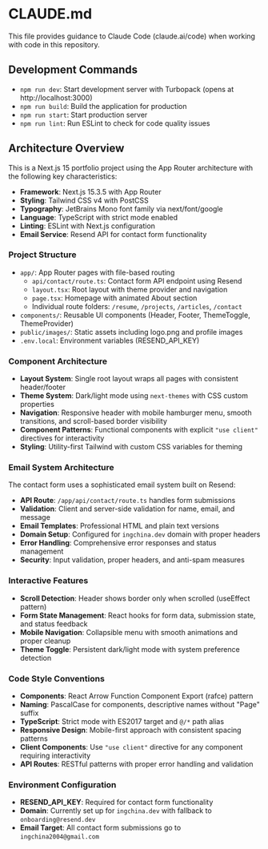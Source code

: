 # CLAUDE.md

This file provides guidance to Claude Code (claude.ai/code) when working with code in this repository.

## Development Commands

- `npm run dev`: Start development server with Turbopack (opens at http://localhost:3000)
- `npm run build`: Build the application for production
- `npm run start`: Start production server
- `npm run lint`: Run ESLint to check for code quality issues

## Architecture Overview

This is a Next.js 15 portfolio project using the App Router architecture with the following key characteristics:

- **Framework**: Next.js 15.3.5 with App Router
- **Styling**: Tailwind CSS v4 with PostCSS
- **Typography**: JetBrains Mono font family via next/font/google
- **Language**: TypeScript with strict mode enabled
- **Linting**: ESLint with Next.js configuration
- **Email Service**: Resend API for contact form functionality

### Project Structure

- `app/`: App Router pages with file-based routing
  - `api/contact/route.ts`: Contact form API endpoint using Resend
  - `layout.tsx`: Root layout with theme provider and navigation
  - `page.tsx`: Homepage with animated About section
  - Individual route folders: `/resume`, `/projects`, `/articles`, `/contact`
- `components/`: Reusable UI components (Header, Footer, ThemeToggle, ThemeProvider)
- `public/images/`: Static assets including logo.png and profile images
- `.env.local`: Environment variables (RESEND_API_KEY)

### Component Architecture

- **Layout System**: Single root layout wraps all pages with consistent header/footer
- **Theme System**: Dark/light mode using `next-themes` with CSS custom properties
- **Navigation**: Responsive header with mobile hamburger menu, smooth transitions, and scroll-based border visibility
- **Component Patterns**: Functional components with explicit `"use client"` directives for interactivity
- **Styling**: Utility-first Tailwind with custom CSS variables for theming

### Email System Architecture

The contact form uses a sophisticated email system built on Resend:

- **API Route**: `/app/api/contact/route.ts` handles form submissions
- **Validation**: Client and server-side validation for name, email, and message
- **Email Templates**: Professional HTML and plain text versions
- **Domain Setup**: Configured for `ingchina.dev` domain with proper headers
- **Error Handling**: Comprehensive error responses and status management
- **Security**: Input validation, proper headers, and anti-spam measures

### Interactive Features

- **Scroll Detection**: Header shows border only when scrolled (useEffect pattern)
- **Form State Management**: React hooks for form data, submission state, and status feedback
- **Mobile Navigation**: Collapsible menu with smooth animations and proper cleanup
- **Theme Toggle**: Persistent dark/light mode with system preference detection

### Code Style Conventions

- **Components**: React Arrow Function Component Export (rafce) pattern
- **Naming**: PascalCase for components, descriptive names without "Page" suffix
- **TypeScript**: Strict mode with ES2017 target and `@/*` path alias
- **Responsive Design**: Mobile-first approach with consistent spacing patterns
- **Client Components**: Use `"use client"` directive for any component requiring interactivity
- **API Routes**: RESTful patterns with proper error handling and validation

### Environment Configuration

- **RESEND_API_KEY**: Required for contact form functionality
- **Domain**: Currently set up for `ingchina.dev` with fallback to `onboarding@resend.dev`
- **Email Target**: All contact form submissions go to `ingchina2004@gmail.com`
